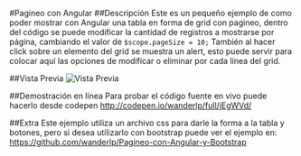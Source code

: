 #Pagineo con Angular
##Descripción
Este es un pequeño ejemplo de como poder mostrar con Angular una tabla en forma de grid con pagineo, dentro del código se puede modificar la cantidad de registros a mostrarse por página, cambiando el valor de `$scope.pageSize = 10;`
También al hacer click sobre un elemento del grid se muestra un alert, esto puede servir para colocar aquí las opciones de modificar o eliminar por cada línea del grid.

##Vista Previa
![Vista Previa](https://dl.dropboxusercontent.com/s/yjvj4k2attwma64/image01.PNG)

##Demostración en línea
Para probar el código fuente en vivo puede hacerlo desde codepen http://codepen.io/wanderlp/full/jEgWVd/

##Extra
Este ejemplo utiliza un archivo css para darle la forma a la tabla y botones, pero si desea utilizarlo con bootstrap puede ver el ejemplo en: https://github.com/wanderlp/Pagineo-con-Angular-y-Bootstrap
